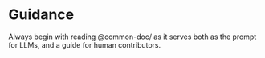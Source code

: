 # Guidance

Always begin with reading @common-doc/ as it serves both as the prompt for LLMs, and a guide for human contributors.